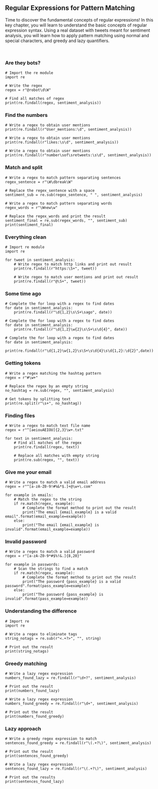 ## Regular Expressions for Pattern Matching

Time to discover the fundamental concepts of regular expressions! In this key chapter, you will learn to understand the basic concepts of regular expression syntax. Using a real dataset with tweets meant for sentiment analysis, you will learn how to apply pattern matching using normal and special characters, and greedy and lazy quantifiers.

<br>

### Are they bots?

```
# Import the re module
import re

# Write the regex
regex = r"@robot\d\W"

# Find all matches of regex
print(re.findall(regex, sentiment_analysis))
```

### Find the numbers

```
# Write a regex to obtain user mentions
print(re.findall(r"User_mentions:\d", sentiment_analysis))

# Write a regex to obtain user mentions
print(re.findall(r"likes:\s\d", sentiment_analysis))

# Write a regex to obtain user mentions
print(re.findall(r"number\sof\sretweets:\s\d", sentiment_analysis))
```

### Match and split

```
# Write a regex to match pattern separating sentences
regex_sentence = r"\W\dbreak\W"

# Replace the regex_sentence with a space
sentiment_sub = re.sub(regex_sentence, " ", sentiment_analysis)

# Write a regex to match pattern separating words
regex_words = r"\Wnew\w"

# Replace the regex_words and print the result
sentiment_final = re.sub(regex_words, "", sentiment_sub)
print(sentiment_final)
```

### Everything clean

```
# Import re module
import re

for tweet in sentiment_analysis:
	# Write regex to match http links and print out result
	print(re.findall(r"https:\S+", tweet))

	# Write regex to match user mentions and print out result
	print(re.findall(r"@\S+", tweet))
```

### Some time ago

```
# Complete the for loop with a regex to find dates
for date in sentiment_analysis:
	print(re.findall(r"\d{1,2}\s\S+\sago", date))

# Complete the for loop with a regex to find dates
for date in sentiment_analysis:
	print(re.findall(r"\d{1,2}\w{2}\s\S+\s\d{4}", date))

# Complete the for loop with a regex to find dates
for date in sentiment_analysis:
	print(re.findall(r"\d{1,2}\w{1,2}\s\S+\s\d{4}\s\d{1,2}:\d{2}",date))
```

### Getting tokens

```
# Write a regex matching the hashtag pattern
regex = r"#\w+"

# Replace the regex by an empty string
no_hashtag = re.sub(regex, "", sentiment_analysis)

# Get tokens by splitting text
print(re.split(r"\s+", no_hashtag))
```

### Finding files

```
# Write a regex to match text file name
regex = r"^[aeiouAEIOU]{2,3}\w+.txt"

for text in sentiment_analysis:
	# Find all matches of the regex
	print(re.findall(regex, text))
    
	# Replace all matches with empty string
	print(re.sub(regex, "", text))
```

### Give me your email

```
# Write a regex to match a valid email address
regex = r"^[a-zA-Z0-9!#%&*$.]+@\w+\.com"

for example in emails:
  	# Match the regex to the string
    if re.match(regex, example):
        # Complete the format method to print out the result
      	print("The email {email_example} is a valid email".format(email_example=example))
    else:
      	print("The email {email_example} is invalid".format(email_example=example))
```

### Invalid password

```
# Write a regex to match a valid password
regex = r"[a-zA-Z0-9*#$%!&.]{8,20}"

for example in passwords:
  	# Scan the strings to find a match
    if re.match(regex, example):
        # Complete the format method to print out the result
      	print("The password {pass_example} is a valid password".format(pass_example=example))
    else:
      	print("The password {pass_example} is invalid".format(pass_example=example))   
```

### Understanding the difference

```
# Import re
import re

# Write a regex to eliminate tags
string_notags = re.sub(r"<.+?>", "", string)

# Print out the result
print(string_notags)
```

### Greedy matching

```
# Write a lazy regex expression 
numbers_found_lazy = re.findall(r"\d+?", sentiment_analysis)

# Print out the result
print(numbers_found_lazy)

# Write a lazy regex expression 
numbers_found_greedy = re.findall(r"\d+", sentiment_analysis)

# Print out the result
print(numbers_found_greedy)
```

### Lazy approach

```
# Write a greedy regex expression to match 
sentences_found_greedy = re.findall(r"\(.+?\)", sentiment_analysis)

# Print out the result
print(sentences_found_greedy)

# Write a lazy regex expression
sentences_found_lazy = re.findall(r"\(.+?\)", sentiment_analysis)

# Print out the results
print(sentences_found_lazy)
```